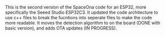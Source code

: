 This is the second version of the SpaceOna code for an ESP32, more specifically the Seeed Studio ESP32C3. 
It updated the code architecture to use c++ files to break the fucntions into seperate files to make the code more readable.
It moves the detection algorithm to on the board (DONE with basic version), and adds OTA updates (IN PROGRESS).
